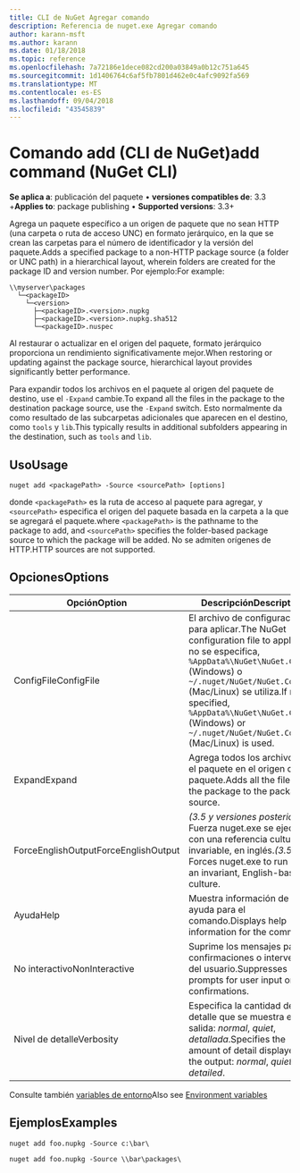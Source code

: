 ```yaml
---
title: CLI de NuGet Agregar comando
description: Referencia de nuget.exe Agregar comando
author: karann-msft
ms.author: karann
ms.date: 01/18/2018
ms.topic: reference
ms.openlocfilehash: 7a72186e1dece082cd200a03849a0b12c751a645
ms.sourcegitcommit: 1d1406764c6af5fb7801d462e0c4afc9092fa569
ms.translationtype: MT
ms.contentlocale: es-ES
ms.lasthandoff: 09/04/2018
ms.locfileid: "43545839"
---
```

# <a name="add-command-nuget-cli"></a><span data-ttu-id="df5e0-103">Comando add (CLI de NuGet)</span><span class="sxs-lookup"><span data-stu-id="df5e0-103">add command (NuGet CLI)</span></span>

<span data-ttu-id="df5e0-104">**Se aplica a**: publicación del paquete &bullet; **versiones compatibles de**: 3.3 +</span><span class="sxs-lookup"><span data-stu-id="df5e0-104">**Applies to**: package publishing &bullet; **Supported versions**: 3.3+</span></span>

<span data-ttu-id="df5e0-105">Agrega un paquete específico a un origen de paquete que no sean HTTP (una carpeta o ruta de acceso UNC) en formato jerárquico, en la que se crean las carpetas para el número de identificador y la versión del paquete.</span><span class="sxs-lookup"><span data-stu-id="df5e0-105">Adds a specified package to a non-HTTP package source (a folder or UNC path) in a hierarchical layout, wherein folders are created for the package ID and version number.</span></span> <span data-ttu-id="df5e0-106">Por ejemplo:</span><span class="sxs-lookup"><span data-stu-id="df5e0-106">For example:</span></span>

    \\myserver\packages
      └─<packageID>
        └─<version>
          ├─<packageID>.<version>.nupkg
          ├─<packageID>.<version>.nupkg.sha512
          └─<packageID>.nuspec

<span data-ttu-id="df5e0-107">Al restaurar o actualizar en el origen del paquete, formato jerárquico proporciona un rendimiento significativamente mejor.</span><span class="sxs-lookup"><span data-stu-id="df5e0-107">When restoring or updating against the package source, hierarchical layout provides significantly better performance.</span></span>

<span data-ttu-id="df5e0-108">Para expandir todos los archivos en el paquete al origen del paquete de destino, use el `-Expand` cambie.</span><span class="sxs-lookup"><span data-stu-id="df5e0-108">To expand all the files in the package to the destination package source, use the `-Expand` switch.</span></span> <span data-ttu-id="df5e0-109">Esto normalmente da como resultado de las subcarpetas adicionales que aparecen en el destino, como `tools` y `lib`.</span><span class="sxs-lookup"><span data-stu-id="df5e0-109">This typically results in additional subfolders appearing in the destination, such as `tools` and `lib`.</span></span>

## <a name="usage"></a><span data-ttu-id="df5e0-110">Uso</span><span class="sxs-lookup"><span data-stu-id="df5e0-110">Usage</span></span>

```cli
nuget add <packagePath> -Source <sourcePath> [options]
```

<span data-ttu-id="df5e0-111">donde `<packagePath>` es la ruta de acceso al paquete para agregar, y `<sourcePath>` especifica el origen del paquete basada en la carpeta a la que se agregará el paquete.</span><span class="sxs-lookup"><span data-stu-id="df5e0-111">where `<packagePath>` is the pathname to the package to add, and `<sourcePath>` specifies the folder-based package source to which the package will be added.</span></span> <span data-ttu-id="df5e0-112">No se admiten orígenes de HTTP.</span><span class="sxs-lookup"><span data-stu-id="df5e0-112">HTTP sources are not supported.</span></span>

## <a name="options"></a><span data-ttu-id="df5e0-113">Opciones</span><span class="sxs-lookup"><span data-stu-id="df5e0-113">Options</span></span>

| <span data-ttu-id="df5e0-114">Opción</span><span class="sxs-lookup"><span data-stu-id="df5e0-114">Option</span></span> | <span data-ttu-id="df5e0-115">Descripción</span><span class="sxs-lookup"><span data-stu-id="df5e0-115">Description</span></span> |
| --- | --- |
| <span data-ttu-id="df5e0-116">ConfigFile</span><span class="sxs-lookup"><span data-stu-id="df5e0-116">ConfigFile</span></span> | <span data-ttu-id="df5e0-117">El archivo de configuración para aplicar.</span><span class="sxs-lookup"><span data-stu-id="df5e0-117">The NuGet configuration file to apply.</span></span> <span data-ttu-id="df5e0-118">Si no se especifica, `%AppData%\NuGet\NuGet.Config` (Windows) o `~/.nuget/NuGet/NuGet.Config` (Mac/Linux) se utiliza.</span><span class="sxs-lookup"><span data-stu-id="df5e0-118">If not specified, `%AppData%\NuGet\NuGet.Config` (Windows) or `~/.nuget/NuGet/NuGet.Config` (Mac/Linux) is used.</span></span>|
| <span data-ttu-id="df5e0-119">Expand</span><span class="sxs-lookup"><span data-stu-id="df5e0-119">Expand</span></span> | <span data-ttu-id="df5e0-120">Agrega todos los archivos en el paquete en el origen del paquete.</span><span class="sxs-lookup"><span data-stu-id="df5e0-120">Adds all the files in the package to the package source.</span></span> |
| <span data-ttu-id="df5e0-121">ForceEnglishOutput</span><span class="sxs-lookup"><span data-stu-id="df5e0-121">ForceEnglishOutput</span></span> | <span data-ttu-id="df5e0-122">*(3.5 y versiones posteriores)*  Fuerza nuget.exe se ejecute con una referencia cultural invariable, en inglés.</span><span class="sxs-lookup"><span data-stu-id="df5e0-122">*(3.5+)* Forces nuget.exe to run using an invariant, English-based culture.</span></span> |
| <span data-ttu-id="df5e0-123">Ayuda</span><span class="sxs-lookup"><span data-stu-id="df5e0-123">Help</span></span> | <span data-ttu-id="df5e0-124">Muestra información de ayuda para el comando.</span><span class="sxs-lookup"><span data-stu-id="df5e0-124">Displays help information for the command.</span></span> |
| <span data-ttu-id="df5e0-125">No interactivo</span><span class="sxs-lookup"><span data-stu-id="df5e0-125">NonInteractive</span></span> | <span data-ttu-id="df5e0-126">Suprime los mensajes para confirmaciones o intervención del usuario.</span><span class="sxs-lookup"><span data-stu-id="df5e0-126">Suppresses prompts for user input or confirmations.</span></span> |
| <span data-ttu-id="df5e0-127">Nivel de detalle</span><span class="sxs-lookup"><span data-stu-id="df5e0-127">Verbosity</span></span> | <span data-ttu-id="df5e0-128">Especifica la cantidad de detalle que se muestra en la salida: *normal*, *quiet*, *detallada*.</span><span class="sxs-lookup"><span data-stu-id="df5e0-128">Specifies the amount of detail displayed in the output: *normal*, *quiet*, *detailed*.</span></span> |

<span data-ttu-id="df5e0-129">Consulte también [variables de entorno](cli-ref-environment-variables.md)</span><span class="sxs-lookup"><span data-stu-id="df5e0-129">Also see [Environment variables](cli-ref-environment-variables.md)</span></span>

## <a name="examples"></a><span data-ttu-id="df5e0-130">Ejemplos</span><span class="sxs-lookup"><span data-stu-id="df5e0-130">Examples</span></span>

```cli
nuget add foo.nupkg -Source c:\bar\

nuget add foo.nupkg -Source \\bar\packages\
```
